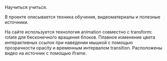 Научиться учиться.

В проекте описывается техника обучения, видеоматериалы и полезные источники.

На сайте используется технология animation совместно с transform: rotate для бесконечного вращения блоков. Плавное изменение цвета интерактивных ссылок при наведении мышкой с помощью прозрачности opacity и временным интервалом transition. Расположены видео на источник с помощью iframe.
